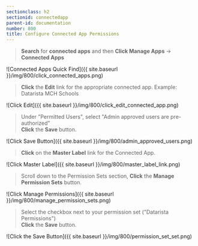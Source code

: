 ```yaml
---
sectionclass: h2
sectionid: connectedapp
parent-id: documentation
number: 800
title: Configure Connected App Permissions
---
```

>**Search** for **connected apps** and then **Click Manage Apps** -> **Connected Apps**

![Connected Apps Quick Find]({{ site.baseurl }}/img/800/click_connected_apps.png)  

>**Click** the **Edit** link for the appropriate connected app. Example: Datarista MCH Schools

![Click Edit]({{ site.baseurl }}/img/800/click_edit_connected_app.png)

>Under "Permitted Users", select "Admin approved users are pre-authorized"  
**Click** the **Save** button.

![Click Save Button]({{ site.baseurl }}/img/800/admin_approved_users.png)

>**Click** on the **Master Label** link for the Connected App.

![Click Master Label]({{ site.baseurl }}/img/800/master_label_link.png)

>Scroll down to the Permission Sets section, **Click** the **Manage Permission Sets** button.

![Click Manage Permissions]({{ site.baseurl }}/img/800/manage_permission_sets.png)

>Select the checkbox next to your permission set ("Datarista Permissions")  
**Click** the **Save** button.

![Click the Save Button]({{ site.baseurl }}/img/800/permission_set_set.png)
